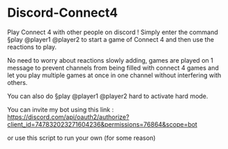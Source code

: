 # Discord-Connect4
Play Connect 4 with other people on discord ! Simply enter the command §play @player1 @player2 to start a game of Connect 4 and then use the reactions to play.

No need to worry about reactions slowly adding, games are played on 1 message to prevent channels from being filled with connect 4 games and let you play multiple games at once in one channel without interfering with others.

You can also do §play @player1 @player2 hard to activate hard mode.

You can invite my bot using this link :
https://discord.com/api/oauth2/authorize?client_id=747832023271604236&permissions=76864&scope=bot

or use this script to run your own (for some reason)
